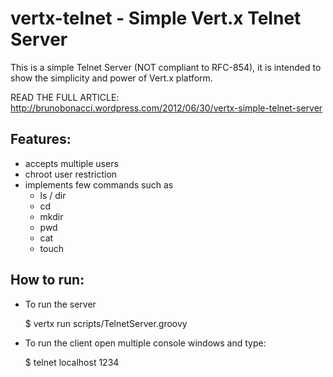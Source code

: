 vertx-telnet - Simple Vert.x Telnet Server
==========================================

This is a simple Telnet Server (NOT compliant to RFC-854), it is intended to show
the simplicity and power of Vert.x platform.

READ THE FULL ARTICLE: http://brunobonacci.wordpress.com/2012/06/30/vertx-simple-telnet-server

Features:
--------
 - accepts multiple users
 - chroot user restriction
 - implements few commands such as
   - ls / dir
   - cd
   - mkdir
   - pwd
   - cat
   - touch


How to run:
-----------
 - To run the server

    $ vertx run scripts/TelnetServer.groovy

 - To run the client open multiple console windows and type:

    $ telnet localhost 1234


